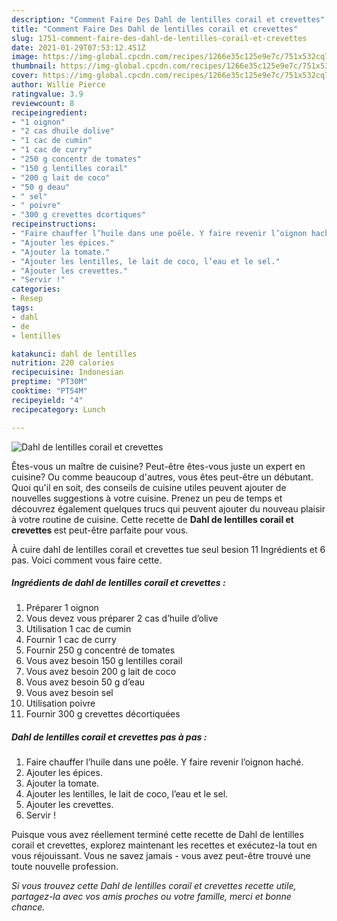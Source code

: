 ```yaml
---
description: "Comment Faire Des Dahl de lentilles corail et crevettes"
title: "Comment Faire Des Dahl de lentilles corail et crevettes"
slug: 1751-comment-faire-des-dahl-de-lentilles-corail-et-crevettes
date: 2021-01-29T07:53:12.451Z
image: https://img-global.cpcdn.com/recipes/1266e35c125e9e7c/751x532cq70/dahl-de-lentilles-corail-et-crevettes-photo-principale-de-la-recette.jpg
thumbnail: https://img-global.cpcdn.com/recipes/1266e35c125e9e7c/751x532cq70/dahl-de-lentilles-corail-et-crevettes-photo-principale-de-la-recette.jpg
cover: https://img-global.cpcdn.com/recipes/1266e35c125e9e7c/751x532cq70/dahl-de-lentilles-corail-et-crevettes-photo-principale-de-la-recette.jpg
author: Willie Pierce
ratingvalue: 3.9
reviewcount: 8
recipeingredient:
- "1 oignon"
- "2 cas dhuile dolive"
- "1 cac de cumin"
- "1 cac de curry"
- "250 g concentr de tomates"
- "150 g lentilles corail"
- "200 g lait de coco"
- "50 g deau"
- " sel"
- " poivre"
- "300 g crevettes dcortiques"
recipeinstructions:
- "Faire chauffer l’huile dans une poêle. Y faire revenir l’oignon haché."
- "Ajouter les épices."
- "Ajouter la tomate."
- "Ajouter les lentilles, le lait de coco, l’eau et le sel."
- "Ajouter les crevettes."
- "Servir !"
categories:
- Resep
tags:
- dahl
- de
- lentilles

katakunci: dahl de lentilles 
nutrition: 220 calories
recipecuisine: Indonesian
preptime: "PT30M"
cooktime: "PT54M"
recipeyield: "4"
recipecategory: Lunch

---
```



![Dahl de lentilles corail et crevettes](https://img-global.cpcdn.com/recipes/1266e35c125e9e7c/751x532cq70/dahl-de-lentilles-corail-et-crevettes-photo-principale-de-la-recette.jpg)

Êtes-vous un maître de cuisine? Peut-être êtes-vous juste un expert en cuisine? Ou comme beaucoup d'autres, vous êtes peut-être un débutant. Quoi qu'il en soit, des conseils de cuisine utiles peuvent ajouter de nouvelles suggestions à votre cuisine. Prenez un peu de temps et découvrez également quelques trucs qui peuvent ajouter du nouveau plaisir à votre routine de cuisine. Cette recette de <strong> Dahl de lentilles corail et crevettes </strong> est peut-être parfaite pour vous.

<!--inarticleads1-->

À cuire dahl de lentilles corail et crevettes tue seul besion 11 Ingrédients et 6 pas. Voici comment vous faire cette.

##### Ingrédients de dahl de lentilles corail et crevettes :

1. Préparer 1 oignon
1. Vous devez vous préparer 2 cas d’huile d’olive
1. Utilisation 1 cac de cumin
1. Fournir 1 cac de curry
1. Fournir 250 g concentré de tomates
1. Vous avez besoin 150 g lentilles corail
1. Vous avez besoin 200 g lait de coco
1. Vous avez besoin 50 g d’eau
1. Vous avez besoin  sel
1. Utilisation  poivre
1. Fournir 300 g crevettes décortiquées




<!--inarticleads2-->

##### Dahl de lentilles corail et crevettes pas à pas :

1. Faire chauffer l’huile dans une poêle. Y faire revenir l’oignon haché.
1. Ajouter les épices.
1. Ajouter la tomate.
1. Ajouter les lentilles, le lait de coco, l’eau et le sel.
1. Ajouter les crevettes.
1. Servir !




<!--inarticleads1-->

<p>
Puisque vous avez réellement terminé cette recette de Dahl de lentilles corail et crevettes, explorez maintenant les recettes et exécutez-la tout en vous réjouissant. Vous ne savez jamais - vous avez peut-être trouvé une toute nouvelle profession.
</p>

<p>
<i>Si vous trouvez cette Dahl de lentilles corail et crevettes recette utile, partagez-la avec vos amis proches ou votre famille, merci et bonne chance.</i>
</p>
